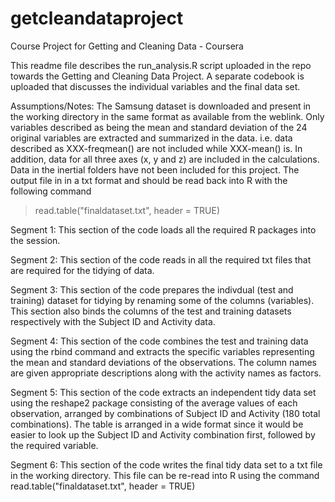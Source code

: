 # getcleandataproject
Course Project for Getting and Cleaning Data - Coursera

This readme file describes the run_analysis.R script uploaded in the repo towards the Getting and Cleaning Data Project.
A separate codebook is uploaded that discusses the individual variables and the final data set.

Assumptions/Notes: 
The Samsung dataset is downloaded and present in the working directory in the same format as available from the weblink.
Only variables described as being the mean and standard deviation of the 24 original variables are extracted and summarized in the data. i.e. data described as XXX-freqmean() are not included while XXX-mean() is. 
In addition, data for all three axes (x, y and z) are included in the calculations.
Data in the inertial folders have not been included for this project.
The output file in in a txt format and should be read back into R with the following command
> read.table("finaldataset.txt", header = TRUE)

Segment 1: 
This section of the code loads all the required R packages into the session.

Segment 2:
This section of the code reads in all the required txt files that are required for the tidying of data.

Segment 3:
This section of the code prepares the indivdual (test and training) dataset for tidying by renaming some of the columns (variables).
This section also binds the columns of the test and training datasets respectively with the Subject ID and Activity data.

Segment 4:
This section of the code combines the test and training data using the rbind command and extracts the specific variables representing the mean and standard deviations of the observations. 
The column names are given appropriate descriptions along with the activity names as factors.

Segment 5:
This section of the code extracts an independent tidy data set using the reshape2 package consisting of the average values of each observation, arranged by combinations of Subject ID and Activity (180 total combinations). 
The table is arranged in a wide format since it would be easier to look up the Subject ID and Activity combination first, followed by the required variable. 

Segment 6:
This section of the code writes the final tidy data set to a txt file in the working directory.
This file can be re-read into R using the command read.table("finaldataset.txt", header = TRUE)
